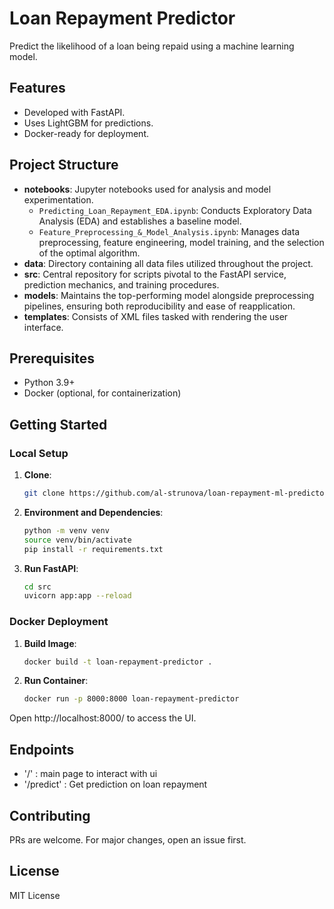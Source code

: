 # Loan Repayment Predictor

Predict the likelihood of a loan being repaid using a machine learning model.

## Features
- Developed with FastAPI.
- Uses LightGBM for predictions.
- Docker-ready for deployment.

## Project Structure
- **notebooks**: Jupyter notebooks used for analysis and model experimentation.
  - `Predicting_Loan_Repayment_EDA.ipynb`: Conducts Exploratory Data Analysis (EDA) and establishes a baseline model.
  - `Feature_Preprocessing_&_Model_Analysis.ipynb`: Manages data preprocessing, feature engineering, model training, and the selection of the optimal algorithm.
- **data**: Directory containing all data files utilized throughout the project.
- **src**: Central repository for scripts pivotal to the FastAPI service, prediction mechanics, and training procedures.
- **models**: Maintains the top-performing model alongside preprocessing pipelines, ensuring both reproducibility and ease of reapplication.
- **templates**: Consists of XML files tasked with rendering the user interface.

## Prerequisites
- Python 3.9+
- Docker (optional, for containerization)

## Getting Started

### Local Setup
1. **Clone**:
   ```sh
   git clone https://github.com/al-strunova/loan-repayment-ml-predictor.git

2. **Environment and Dependencies**:
   ```sh
   python -m venv venv
   source venv/bin/activate
   pip install -r requirements.txt

3. **Run FastAPI**:
   ```sh
   cd src
   uvicorn app:app --reload

### Docker Deployment
1. **Build Image**:
   ```sh
   docker build -t loan-repayment-predictor .
2. **Run Container**:
   ```sh
   docker run -p 8000:8000 loan-repayment-predictor

Open http://localhost:8000/ to access the UI.

## Endpoints
- '/' : main page to interact with ui
- '/predict' : Get prediction on loan repayment

## Contributing
PRs are welcome. For major changes, open an issue first.

## License
MIT License
